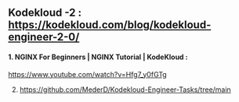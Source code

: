 ## Kodekloud -2 : https://kodekloud.com/blog/kodekloud-engineer-2-0/


#### 1. NGINX For Beginners | NGINX Tutorial | KodeKloud :
https://www.youtube.com/watch?v=Hfg7_y0fGTg

2. https://github.com/MederD/Kodekloud-Engineer-Tasks/tree/main
